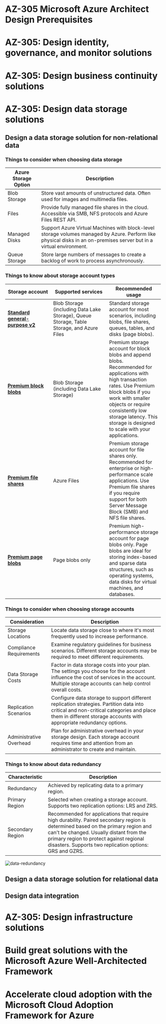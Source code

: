 # AZ-305 Microsoft Azure Architect Design Prerequisites

# AZ-305: Design identity, governance, and monitor solutions

# AZ-305: Design business continuity solutions

# AZ-305: Design data storage solutions

## Design a data storage solution for non-relational data

### Things to consider when choosing data storage
| Azure Storage Option | Description |
| --- | --- |
| Blob Storage | Store vast amounts of unstructured data. Often used for images and multimedia files. |
| Files | Provide fully managed file shares in the cloud. Accessible via SMB, NFS protocols and Azure Files REST API. |
| Managed Disks | Support Azure Virtual Machines with block-level storage volumes managed by Azure. Perform like physical disks in an on-premises server but in a virtual environment. |
| Queue Storage | Store large numbers of messages to create a backlog of work to process asynchronously. |

### Things to know about storage account types

<table aria-label="Things to know about storage account types" class="table">
<thead>
<tr>
<th>Storage&nbsp;account</th>
<th>Supported&nbsp;services</th>
<th>Recommended usage</th>
</tr>
</thead>
<tbody>
<tr>
<td><a href="https://learn.microsoft.com/en-us/azure/storage/common/storage-account-upgrade" data-linktype="absolute-path" target="az-portal" class="has-external-link-indicator"><strong>Standard</strong> <strong>general-purpose v2</strong></a></td>
<td>Blob Storage (including Data Lake Storage), Queue Storage, Table Storage, and Azure Files</td>
<td>Standard storage account for most scenarios, including blobs, file shares, queues, tables, and disks (page blobs).</td>
</tr>
<tr>
<td><a href="https://learn.microsoft.com/en-us/azure/storage/blobs/storage-blob-block-blob-premium/" data-linktype="absolute-path" target="az-portal" class="has-external-link-indicator"><strong>Premium</strong> <strong>block blobs</strong></a></td>
<td>Blob Storage (including Data Lake Storage)</td>
<td>Premium storage account for block blobs and append blobs. Recommended for applications with high transaction rates. Use Premium block blobs if you work with smaller objects or require consistently low storage latency. This storage is designed to scale with your applications.</td>
</tr>
<tr>
<td><a href="https://learn.microsoft.com/en-us/azure/storage/files/storage-how-to-create-file-share" data-linktype="absolute-path" target="az-portal" class="has-external-link-indicator"><strong>Premium</strong> <strong>file shares</strong></a></td>
<td>Azure Files</td>
<td>Premium storage account for file shares only. Recommended for enterprise or high-performance scale applications. Use Premium file shares if you require support for both Server Message Block (SMB) and NFS file shares.</td>
</tr>
<tr>
<td><a href="https://learn.microsoft.com/en-us/azure/storage/blobs/storage-blob-pageblob-overview" data-linktype="absolute-path" target="az-portal" class="has-external-link-indicator"><strong>Premium</strong> <strong>page blobs</strong></a></td>
<td>Page blobs only</td>
<td>Premium high-performance storage account for page blobs only. Page blobs are ideal for storing index-based and sparse data structures, such as operating systems, data disks for virtual machines, and databases.</td>
</tr>
</tbody>
</table>

### Things to consider when choosing storage accounts

| Consideration | Description |
| --- | --- |
| Storage Locations | Locate data storage close to where it's most frequently used to increase performance. |
| Compliance Requirements | Examine regulatory guidelines for business scenarios. Different storage accounts may be required to meet different requirements. |
| Data Storage Costs | Factor in data storage costs into your plan. The settings you choose for the account influence the cost of services in the account. Multiple storage accounts can help control overall costs. |
| Replication Scenarios | Configure data storage to support different replication strategies. Partition data into critical and non-critical categories and place them in different storage accounts with appropriate redundancy options. |
| Administrative Overhead | Plan for administrative overhead in your storage design. Each storage account requires time and attention from an administrator to create and maintain.

### Things to know about data redundancy

| Characteristic | Description |
| --- | --- |
| Redundancy | Achieved by replicating data to a primary region. |
| Primary Region | Selected when creating a storage account. Supports two replication options: LRS and ZRS. |
| Secondary Region | Recommended for applications that require high durability. Paired secondary region is determined based on the primary region and can't be changed. Usually distant from the primary region to protect against regional disasters. Supports two replication options: GRS and GZRS. |

![data-redundancy](https://learn.microsoft.com/en-us/training/wwl-azure/design-data-storage-solution-for-non-relational-data/media/data-redundancy.png)

## Design a data storage solution for relational data
## Design data integration

# AZ-305: Design infrastructure solutions

# Build great solutions with the Microsoft Azure Well-Architected Framework

# Accelerate cloud adoption with the Microsoft Cloud Adoption Framework for Azure
